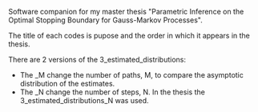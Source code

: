 Software companion for my master thesis "Parametric Inference on the Optimal Stopping Boundary for Gauss-Markov Processes".

The title of each codes is pupose and the order in which it appears in the thesis.

There are 2 versions of the 3_estimated_distributions:
- The _M change the number of paths, M, to compare the asymptotic distribution of the estimates.
- The _N change the number of steps, N.
In the thesis the 3_estimated_distributions_N was used.
